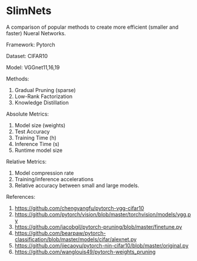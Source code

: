 # SlimNets

A comparison of popular methods to create more efficient (smaller and faster) Nueral Networks.

Framework:
Pytorch

Dataset:
CIFAR10

Model:
VGGnet11,16,19

Methods:
1. Gradual Pruning (sparse)
2. Low-Rank Factorization
3. Knowledge Distillation

Absolute Metrics:

1. Model size (weights)
2. Test Accuracy
3. Training Time (h)
4. Inference Time (s)
5. Runtime model size

Relative Metrics:
1. Model compression rate
2. Training/inference accelerations
3. Relative accuracy between small and large models.

References:
1. https://github.com/chengyangfu/pytorch-vgg-cifar10
2. https://github.com/pytorch/vision/blob/master/torchvision/models/vgg.py
3. https://github.com/jacobgil/pytorch-pruning/blob/master/finetune.py
4. https://github.com/bearpaw/pytorch-classification/blob/master/models/cifar/alexnet.py
5. https://github.com/jiecaoyu/pytorch-nin-cifar10/blob/master/original.py
6. https://github.com/wanglouis49/pytorch-weights_pruning
